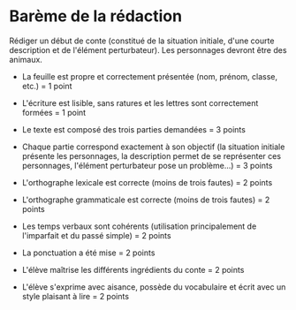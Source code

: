 # Barème de la rédaction

Rédiger un début de conte (constitué de la situation initiale, d'une courte description et de l'élément perturbateur). Les personnages devront être des animaux. 

- La feuille est propre et correctement présentée (nom, prénom, classe, etc.) = 1 point
- L'écriture est lisible, sans ratures et les lettres sont correctement formées = 1 point

- Le texte est composé des trois parties demandées = 3 points
- Chaque partie correspond exactement à son objectif (la situation initiale présente les personnages, la description permet de se représenter ces personnages, l'élément perturbateur pose un problème...) = 3 points
- L'orthographe lexicale est correcte  (moins de trois fautes) = 2 points
- L'orthographe grammaticale est correcte (moins de trois fautes) = 2 points
- Les temps verbaux sont cohérents (utilisation principalement de l'imparfait et du passé simple)  = 2 points
- La ponctuation a été mise  = 2 points

- L'élève maîtrise les différents ingrédients du conte  = 2 points
- L'élève s'exprime avec aisance, possède du vocabulaire et écrit avec un style plaisant à lire  = 2 points